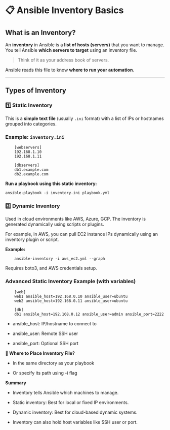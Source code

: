 # 📋 Ansible Inventory Basics

##  What is an Inventory?

An **inventory** in Ansible is a **list of hosts (servers)** that you want to manage.  
You tell Ansible **which servers to target** using an inventory file.

>  Think of it as your address book of servers.

Ansible reads this file to know **where to run your automation**.

---

## Types of Inventory

### 1️⃣ Static Inventory

This is a **simple text file** (usually `.ini` format) with a list of IPs or hostnames grouped into categories.

###  Example: `inventory.ini`

        [webservers]
        192.168.1.10
        192.168.1.11

        [dbservers]
        db1.example.com
        db2.example.com

 **Run a playbook using this static inventory:**

    ansible-playbook -i inventory.ini playbook.yml


### 2️⃣ Dynamic Inventory
Used in cloud environments like AWS, Azure, GCP.
The inventory is generated dynamically using scripts or plugins.

For example, in AWS, you can pull EC2 instance IPs dynamically using an inventory plugin or script.

**Example:**

        ansible-inventory -i aws_ec2.yml --graph

Requires boto3, and AWS credentials setup.

### Advanced Static Inventory Example (with variables)

        [web]
        web1 ansible_host=192.168.0.10 ansible_user=ubuntu
        web2 ansible_host=192.168.0.11 ansible_user=ubuntu

        [db]
        db1 ansible_host=192.168.0.12 ansible_user=admin ansible_port=2222


- ansible_host: IP/hostname to connect to

- ansible_user: Remote SSH user

- ansible_port: Optional SSH port

**📍 Where to Place Inventory File?**

- In the same directory as your playbook

- Or specify its path using -i flag

**Summary**


- Inventory tells Ansible which machines to manage.

- Static inventory: Best for local or fixed IP environments.

- Dynamic inventory: Best for cloud-based dynamic systems.

- Inventory can also hold host variables like SSH user or port.






